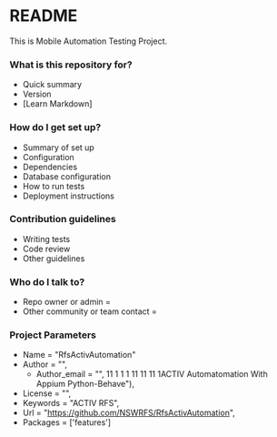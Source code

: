 # README #

This is Mobile Automation Testing Project.

### What is this repository for? ###

* Quick summary
* Version
* [Learn Markdown]

### How do I get set up? ###

* Summary of set up
* Configuration
* Dependencies
* Database configuration
* How to run tests
* Deployment instructions

### Contribution guidelines ###

* Writing tests
* Code review
* Other guidelines

### Who do I talk to? ###

* Repo owner or admin =
* Other community or team contact =

### Project Parameters ###

* Name = "RfsActivAutomation"
* Author = "",
  * Author_email = "", 11 1 1 1 11 11 11 1ACTIV Automatomation With Appium Python-Behave"),
* License = "",
* Keywords = "ACTIV RFS",
* Url = "https://github.com/NSWRFS/RfsActivAutomation",
* Packages = ['features']
